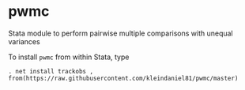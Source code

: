 # pwmc
Stata module to perform pairwise multiple comparisons with unequal variances

To install `pwmc` from within Stata, type

`. net install trackobs , from(https://raw.githubusercontent.com/kleindaniel81/pwmc/master)`
